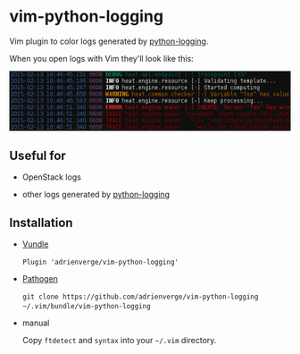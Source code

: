 vim-python-logging
==================

Vim plugin to color logs generated by [python-logging][1].

When you open logs with Vim they'll look like this:

![img](https://raw.githubusercontent.com/adrienverge/vim-python-logging/a438c14b48d7f713adb0e2674a2d0e3135842056/screenshot.png)

Useful for
----------

* OpenStack logs

* other logs generated by [python-logging][1]

Installation
------------

* [Vundle][2]

  `Plugin 'adrienverge/vim-python-logging'`

* [Pathogen][3]

  `git clone https://github.com/adrienverge/vim-python-logging ~/.vim/bundle/vim-python-logging`

* manual

  Copy `ftdetect` and `syntax` into your `~/.vim` directory.

[1]: https://docs.python.org/dev/library/logging.html
[2]: https://github.com/gmarik/vundle
[3]: https://github.com/tpope/vim-pathogen
